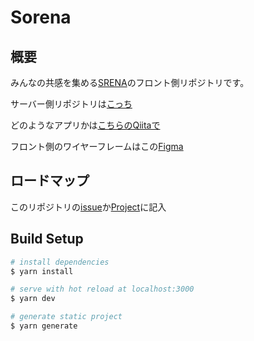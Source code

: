 # Sorena

## 概要

みんなの共感を集める[SRENA](https://sorena-aruaru.com/)のフロント側リポジトリです。

サーバー側リポジトリは[こっち](https://github.com/ryo-n-cell/aruaruappAPI)

どのようなアプリかは[こちらのQiitaで](https://qiita.com/Ryo-N-cell/items/16b62396eb32b01f5d94)

フロント側のワイヤーフレームはこの[Figma](https://www.figma.com/file/6fPUE9GhPdo7PRx26xH4kb/Sorena_farstView?node-id=0%3A1)

## ロードマップ

このリポジトリの[issue](https://github.com/ryo-n-cell/aruaruSet/issues)か[Project](https://github.com/ryo-n-cell/aruaruSet/projects/1)に記入

## Build Setup

```bash
# install dependencies
$ yarn install

# serve with hot reload at localhost:3000
$ yarn dev

# generate static project
$ yarn generate
```
